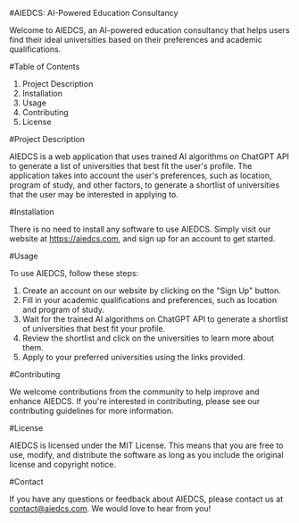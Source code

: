 #AIEDCS: AI-Powered Education Consultancy

Welcome to AIEDCS, an AI-powered education consultancy that helps users find their ideal universities based on their preferences and academic qualifications.

#Table of Contents

1. Project Description
2. Installation
3. Usage
4. Contributing
5. License


#Project Description

AIEDCS is a web application that uses trained AI algorithms on ChatGPT API to generate a list of universities that best fit the user's profile. The application takes into account the user's preferences, such as location, program of study, and other factors, to generate a shortlist of universities that the user may be interested in applying to.

#Installation

There is no need to install any software to use AIEDCS. Simply visit our website at https://aiedcs.com, and sign up for an account to get started.

#Usage

To use AIEDCS, follow these steps:

1. Create an account on our website by clicking on the "Sign Up" button.
2. Fill in your academic qualifications and preferences, such as location and program of study.
3. Wait for the trained AI algorithms on ChatGPT API to generate a shortlist of universities that best fit your profile.
4. Review the shortlist and click on the universities to learn more about them.
5. Apply to your preferred universities using the links provided.

#Contributing

We welcome contributions from the community to help improve and enhance AIEDCS. If you're interested in contributing, please see our contributing guidelines for more information.

#License

AIEDCS is licensed under the MIT License. This means that you are free to use, modify, and distribute the software as long as you include the original license and copyright notice.

#Contact

If you have any questions or feedback about AIEDCS, please contact us at contact@aiedcs.com. We would love to hear from you!
